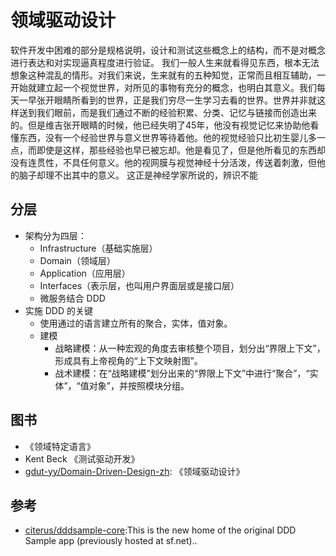 # 领域驱动设计

软件开发中困难的部分是规格说明，设计和测试这些概念上的结构，而不是对概念进行表达和对实现逼真程度进行验证。
我们一般人生来就看得见东西，根本无法想象这种混乱的情形。对我们来说，生来就有的五种知觉，正常而且相互辅助，一开始就建立起一个视觉世界，对所见的事物有充分的概念，也明白其意义。我们每天一早张开眼睛所看到的世界，正是我们穷尽一生学习去看的世界。世界并非就这样送到我们眼前，而是我们通过不断的经验积累、分类、记忆与链接而创造出来的。但是维吉张开眼睛的时候，他已经失明了45年，他没有视觉记忆来协助他看懂东西，没有一个经验世界与意义世界等待着他。他的视觉经验只比初生婴儿多一点，而即使是这样，那些经验也早已被忘却。他是看见了，但是他所看见的东西却没有连贯性，不具任何意义。他的视网膜与视觉神经十分活泼，传送着刺激，但他的脑子却理不出其中的意义。 这正是神经学家所说的，辨识不能

## 分层

* 架构分为四层：
    - Infrastructure（基础实施层）
    - Domain（领域层）
    - Application（应用层）
    - Interfaces（表示层，也叫用户界面层或是接口层）
    - 微服务结合 DDD
* 实施 DDD 的关键
    - 使用通过的语言建立所有的聚合，实体，值对象。
    - 建模
        + 战略建模：从一种宏观的角度去审核整个项目，划分出“界限上下文”，形成具有上帝视角的“上下文映射图”。
        + 战术建模：在“战略建模”划分出来的“界限上下文”中进行“聚合”，“实体”，“值对象”，并按照模块分组。

## 图书

* 《领域特定语言》
* Kent Beck 《测试驱动开发》
* [gdut-yy/Domain-Driven-Design-zh](https://github.com/gdut-yy/Domain-Driven-Design-zh): 《领域驱动设计》

## 参考

* [citerus/dddsample-core](https://github.com/citerus/dddsample-core):This is the new home of the original DDD Sample app (previously hosted at sf.net)..
